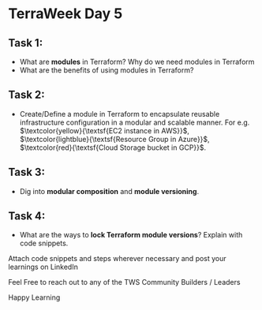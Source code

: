 # TerraWeek Day 5


## Task 1: 
- What are **modules** in Terraform? Why do we need modules in Terraform
- What are the benefits of using modules in Terraform?

## Task 2: 
- Create/Define a module in Terraform to encapsulate reusable infrastructure configuration in a modular and scalable manner. For e.g. $\textcolor{yellow}{\textsf{EC2 instance in AWS}}$, $\textcolor{lightblue}{\textsf{Resource Group in Azure}}$, $\textcolor{red}{\textsf{Cloud Storage bucket in GCP}}$.

## Task 3: 
- Dig into **modular composition** and **module versioning**.

## Task 4: 
- What are the ways to **lock Terraform module versions**? Explain with code snippets.

Attach code snippets and steps wherever necessary and post your learnings on LinkedIn

Feel Free to reach out to any of the TWS Community Builders / Leaders

Happy Learning 


